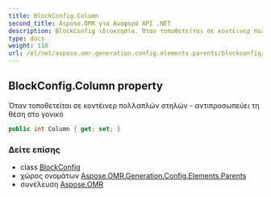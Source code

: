 ```yaml
---
title: BlockConfig.Column
second_title: Aspose.OMR για Αναφορά API .NET
description: BlockConfig ιδιοκτησία. Όταν τοποθετείται σε κοντέινερ πολλαπλών στηλών  αντιπροσωπεύει τη θέση στο γονικό
type: docs
weight: 110
url: /el/net/aspose.omr.generation.config.elements.parents/blockconfig/column/
---
```

## BlockConfig.Column property

Όταν τοποθετείται σε κοντέινερ πολλαπλών στηλών - αντιπροσωπεύει τη θέση στο γονικό

```csharp
public int Column { get; set; }
```

### Δείτε επίσης

* class [BlockConfig](../)
* χώρος ονομάτων [Aspose.OMR.Generation.Config.Elements.Parents](../../blockconfig/)
* συνέλευση [Aspose.OMR](../../../)


